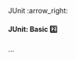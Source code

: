 <link rel="stylesheet" href="{{baseUrl}}/css/textbook.css">

<div class="website-content">

<div id="path">JUnit :arrow_right: </div>

<div id="title">

#### JUnit: Basic :two:

</div>

<div id="body">

...

</div>

</div>
